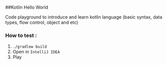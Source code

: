 ##Kotlin Hello World

Code playground to introduce and learn kotlin language (basic syntax, data types, flow control, object and etc)

### How to test :

1. `./gradlew build`
2. Open in `IntelliJ IDEA`
3. Play
